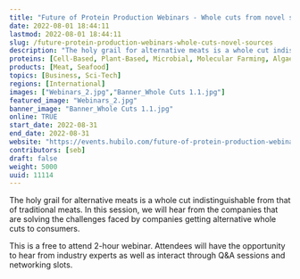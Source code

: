 ```yaml
---
title: "Future of Protein Production Webinars - Whole cuts from novel sources"
date: 2022-08-01 18:44:11
lastmod: 2022-08-01 18:44:11
slug: /future-protein-production-webinars-whole-cuts-novel-sources
description: "The holy grail for alternative meats is a whole cut indistinguishable from that of traditional meats. In this session, we will hear from the companies that are solving the challenges faced by companies getting alternative whole cuts to consumers.This is a free to attend 2-hour webinar. Attendees will have the opportunity to hear from industry experts as well as interact through Q&A sessions and networking slots."
proteins: [Cell-Based, Plant-Based, Microbial, Molecular Farming, Algae, Fungi]
products: [Meat, Seafood]
topics: [Business, Sci-Tech]
regions: [International]
images: ["Webinars_2.jpg","Banner_Whole Cuts 1.1.jpg"]
featured_image: "Webinars_2.jpg"
banner_image: "Banner_Whole Cuts 1.1.jpg"
online: TRUE
start_date: 2022-08-31
end_date: 2022-08-31
website: "https://events.hubilo.com/future-of-protein-production-webinar-august/register"
contributors: [seb]
draft: false
weight: 5000
uuid: 11114
---
```

<p>The holy grail for alternative meats is a whole cut indistinguishable from that of traditional meats. In this session, we will hear from the companies that are solving the challenges faced by companies getting alternative whole cuts to consumers.</p>
<p>This is a free to attend 2-hour webinar. Attendees will have the opportunity to hear from industry experts as well as interact through Q&A sessions and networking slots.</p>
